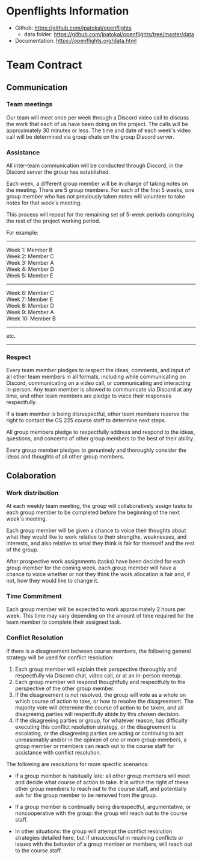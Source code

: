 # Openflights Information
- Github: https://github.com/jpatokal/openflights
    - data folder: https://github.com/jpatokal/openflights/tree/master/data
- Documentation: https://openflights.org/data.html


# Team Contract

## Communication
### Team meetings ###
Our team will meet once per week through a Discord video call to discuss the work that each of us have been doing on the project. The calls will be approximately 30 minutes or less. The time and date of each week's video call will be determined via group chats on the group Discord server.

### Assistance
All inter-team communication will be conducted through Discord, in the Discord server the group has established. 

Each week, a different group member will be in charge of taking notes on the meeting. There are 5 group members. For each of the first 5 weeks, one group member who has not previously taken notes will volunteer to take notes for that week's meeting. 

This process will repeat for the remaining set of 5-week periods comprising the rest of the project working period. 

For example:

---

Week 1: Member B\
Week 2: Member C\
Week 3: Member A\
Week 4: Member D\
Week 5: Member E
 
---

Week 6: Member C\
Week 7: Member E\
Week 8: Member D\
Week 9: Member A\
Week 10: Member B

---

etc.

---


### Respect
Every team member pledges to respect the ideas, comments, and input of all other team members in all formats, including while communicating on Discord, communicating on a video call, or communicating and interacting in-person. Any team member is allowed to communicate via Discord at any time, and other team members are pledge to voice their responses respectfully. 

If a team member is being disrespectful, other team members reserve the right to contact the CS 225 course staff to determine next steps. 

All group members pledge to respectfully address and respond to the ideas, questions, and concerns of other group members to the best of their ability. 

Every group member pledges to genuninely and thoroughly consider the ideas and thoughts of all other group members.


## Colaboration
### Work distribution
At each weekly team meeting, the group will collaboratively assign tasks to each group member to be completed before the beginning of the next week's meeting. 

Each group member will be given a chance to voice their thoughts about what they would like to work relative to their strengths, weaknesses, and interests, and also relative to what they think is fair for themself and the rest of the group. 

After prospective work assignments (tasks) have been decided for each group member for the coming week, each group member will have a chance to voice whether or not they think the work allocation is fair and, if not, how they would like to change it.

### Time Commitment
Each group member will be expected to work approximately 2 hours per week. This time may vary depending on the amount of time required for the team member to complete their assigned task.

### Conflict Resolution
If there is a disagreement between course members, the following general strategy will be used for conflict resolution:

1. Each group member will explain their perspective thoroughly and respectfully via Discord chat, video call, or at an in-person meetup.
2. Each group member will respond thoughtfully and respectfully to the perspective of the other group member.
3. If the disagreement is not resolved, the group will vote as a whole on which course of action to take, or how to resolve the disagreement. The majority vote will determine the course of action to be taken, and all disagreeing parties will respectfully abide by this chosen decision.
4. If the disagreeing parties or group, for whatever reason, has difficulty executing this conflict resolution strategy, or the disagreement is escalating, or the disagreeing parties are acting or continuing to act unreasonably and/or in the opinion of one or more group members, a group member or members can reach out to the course staff for assistance with conflict resolution.

The following are resolutions for more specific scenarios:

- If a group member is habitually late: all other group members will meet and decide what course of action to take. It is within the right of these other group members to reach out to the course staff, and potentially ask for the group member to be removed from the group.

- If a group member is continually being disrespectful, argumentative, or noncooperative with the group: the group will reach out to the course staff.

- In other situations: the group will attempt the conflict resolution strategies detailed here, but if unsuccessful in resolving conflicts or issues with the behavior of a group member or members, will reach out to the course staff. 